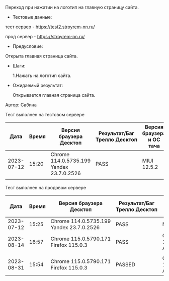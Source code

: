 Переход при нажатии на логотип на главную страницу сайта.

* Тестовые данные:
 
 тест сервер - https://test2.stroyrem-nn.ru/
 
 прод сервер - https://stroyrem-nn.ru/

* Предусловие:

 Открыта главная страница сайта.
 
* Шаги:

  1.Нажать на логотип сайта.

* Ожидаемый результат:

  Открывается главная страница сайта.

Автор: Сабина

Тест выполнен на тестовом сервере

| Дата | Время | Версия браузера Десктоп | Результат/Баг Трелло Десктоп | Версия браузера и ОС тача | Результат/Баг Трелло Тач | Дата релиза | QA |
| --- | --- | --- | --- | --- | --- | --- | --- |
| 2023-07-12 | 15:20  |Chrome 114.0.5735.199 Yandex 23.7.0.2526 |PASS |MIUI 12.5.2   |PASS   | 16.06.23 | Сабина |
|  |  |  |  |     |  | |  |

Тест выполнен на продовом сервере

| Дата | Время | Версия браузера Десктоп | Результат/Баг Трелло Десктоп | Версия браузера и ОС тача | Результат/Баг Трелло Тач | Дата релиза | QA |
| --- | --- | --- | --- | --- | --- | --- | --- |
|2023-07-12 |  15:25 |Chrome 114.0.5735.199 Yandex 23.7.0.2526 |PASS  |MIUI 12.5.2    |PASS  | 16.06.23 | Сабина |
|2023-08-14 | 16:57 |Chrome 115.0.5790.171 Firefox 115.0.3  |PASS   |Chrome 115.0.5790.166, Android 10  |PASS  |13.08.23 | Татьяна|
|  |  |  |  |     |  | |  |
|2023-08-31 | 15:54 | Chrome 115.0.5790.171 Firefox 115.0.3 | PASSED  | Chrome 115.0.5790.166, Android 13 | PASSED  |31.08.23 | Валерий|